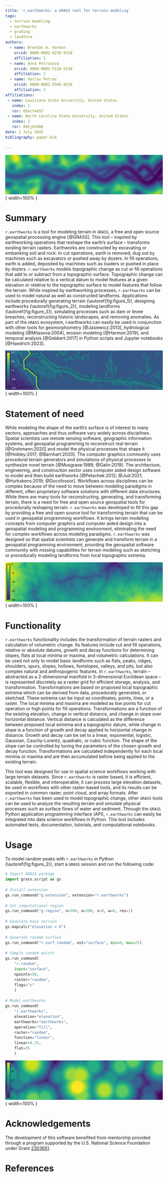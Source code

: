 ```yaml
---
title: 'r.earthworks: a GRASS tool for terrain modeling'
tags:
  - terrain modeling
  - earthworks
  - grading
  - landform
authors:
  - name: Brendan A. Harmon
    orcid: 0000-0002-6218-9318
    affiliation: 1
  - name: Anna Petrasova
    orcid: 0000-0002-5120-5538
    affiliation: 2
  - name: Vaclav Petras
    orcid: 0000-0001-5566-9236
    affiliation: 2
affiliations:
 - name: Louisiana State University, United States
   index: 1
   ror: 05ect4e57
 - name: North Carolina State University, United States
   index: 2
   ror: 04tj63d06
date: 2 July 2025
bibliography: paper.bib

---
```


![Channel modeled with r.earthworks \label{fig:figure_1}](figure_1.png){ width=100% }

# Summary

`r.earthworks` is a tool for modeling terrain in `GRASS`, a free and open source geospatial processing engine [@GRASS]. This tool – inspired by earthworking operations that reshape the earth’s surface – transforms existing terrain rasters. Earthworks are constructed by excavating or embanking soil and rock. In cut operations, earth is removed, dug out by machines such as excavators or pushed away by dozers. In fill operations, earth is added, deposited by machines such as loaders or pushed in place by dozers. `r.earthworks` models topographic change as cut or fill operations that add to or subtract from a topographic surface. Topographic change can be calculated relative to a vertical datum to model features at a given elevation or relative to the topographic surface to model features that follow the terrain. While inspired by earthworking processes, `r.earthworks` can be used to model natural as well as constructed landforms. Applications include procedurally generating terrain (\autoref{fig:figure_1}), designing earthworks (\autoref{fig:figure_2}), modeling landforms (\autoref{fig:figure_3}), simulating processes such as dam or levee breaches, reconstructing historic landscapes, and removing anomalies. As part of the `GRASS` ecosystem, r.earthworks can easily be used in conjunction with other tools for geomorphometry [@Jasiewicz:2013], hydrological modeling [@Mitasova:2004], erosion modeling [@Harmon:2019], and temporal analysis [@Gebbert:2017] in Python scripts and Jupyter notebooks [@Haedrich:2023].

![Levee improvements and ridge restoration modeled with r.earthworks \label{fig:figure_2}](figure_2.png){ width=100% }

# Statement of need

While modeling the shape of the earth’s surface is of interest to many sectors, approaches and thus software vary widely across disciplines. Spatial scientists use remote sensing software, geographic information systems, and geospatial programming to reconstruct real terrain [@Grohmann:2020] and model the physical processes that shape it [@Hobley:2017; @Barnhart:2020]. The computer graphics community uses procedural terrain generators and simulations of physical processes to synthesize novel terrain [@Musgrave:1989; @Galin:2019]. The architecture, engineering, and construction sector uses computer aided design software to model and then build earthworks [@Petschek:2012; @Jud:2021; @Hurkxkens:2019; @Docofossor]. Workflows across disciplines can be complex because of the need to move between modeling paradigms in different, often proprietary software solutions with different data structures. While there are many tools for reconstructing, generating, and transforming terrain, there is a need for free and open source geospatial tools for procedurally reshaping terrain. `r.earthworks` was developed to fill this gap by providing a free and open source tool for transforming terrain that can be used in geospatial programming workflows. It brings terrain modeling concepts from computer graphics and computer aided design into a geospatial modeling and programming environment, eliminating the need for complex workflows across modeling paradigms. `r.earthworks` was designed so that spatial scientists can generate and transform terrain in a geospatial programming environment, providing the geospatial software community with missing capabilities for terrain modeling such as sketching or procedurally modeling landforms from local topographic extrema. 

![Gullies modeled with r.earthworks \label{fig:figure_3}](figure_3.png){ width=100% }

# Functionality

`r.earthworks` functionality includes the transformation of terrain rasters and calculation of volumetric change. Its features include cut and fill operations, relative or absolute datums, growth and decay functions for determining slopes, flats at local minima or maxima, and volumetric calculations. It can be used not only to model basic landforms such as flats, peaks, ridges, shoulders, spurs, slopes, hollows, footslopes, valleys, and pits, but also complex natural and anthropogenic features. In `r.earthworks`, terrain – abstracted as a 2-dimensional manifold in 3-dimensional Euclidean space – is represented discretely as a raster grid for efficient storage, analysis, and transformation. Transformations are based on proposed local topographic extrema which can be derived from data, procedurally generated, or sketched. These extrema can be input as coordinates, points, lines, or a raster. The local minima and maxima are modeled as low points for cut operation or high points for fill operations. Transformations are a function of the existing elevation, change in vertical distance, and change in slope over horizontal distance. Vertical distance is calculated as the difference between proposed local extrema and a topographic datum, while change in slope is a function of growth and decay applied to horizontal change in distance. Growth and decay can be set to a linear, exponential, logistic, Gaussian, Cauchy-Lorentz, quadratic, or cubic function. The shape of the slope can be controlled by tuning the parameters of the chosen growth and decay function. Transformations are calculated independently for each local minima or maxima and are then accumulated before being applied to the existing terrain. 

This tool was designed for use in spatial science workflows working with large terrain datasets. Since `r.earthworks` is raster based, it is efficient, scalable, flexible, and interoperable; it can process large elevation datasets, be used in workflows with other raster-based tools, and its results can be exported in common raster, point cloud, and array formats. After `r.earthworks` has been used to model topographic change, other `GRASS` tools can be used to analyze the resulting terrain and simulate physical processes such as surface flows of water and sediment. Through the `GRASS` Python application programming interface (API), `r.earthworks` can easily be integrated into data science workflows in Python. This tool includes automated tests, documentation, tutorials, and computational notebooks.

# Usage

To model random peaks with `r.earthworks` in Python (\autoref{fig:figure_2}), 
start a `GRASS` session and run the following code:

```python
# Import GRASS package
import grass.script as gs

# Install extension
gs.run_command("g.extension", extension="r.earthworks")

# Set computational region
gs.run_command("g.region", n=500, e=500, s=0, w=0, res=1)

# Generate base terrain
gs.mapcalc("elevation = 0")

# Generate random surface
gs.run_command("r.surf.random", out="surface", min=0, max=25)

# Sample random points
gs.run_command(
    "r.random",
    input="surface",
    npoints=50,
    raster="random",
    flags="s"
    )

# Model earthworks
gs.run_command(
    "r.earthworks",
    elevation="elevation",
    earthworks="earthworks",
    operation="fill",
    raster="random",
    function="linear",
    linear=0.25,
    flat=25
    )
```

![Random peaks modeled with r.earthworks \label{fig:figure_4}](figure_4.png){ width=100% }

# Acknowledgements
The development of this software benefited from mentorship provided through a program supported by the U.S. National Science Foundation under Grant [2303651](https://www.nsf.gov/awardsearch/showAward?AWD_ID=2303651).

# References